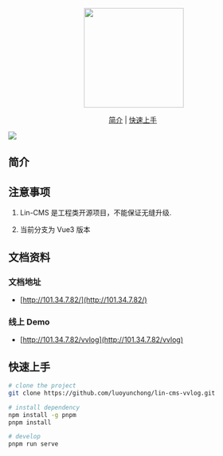 <p align="center">
  <a href="https://igeekfan.cn/">
    <img width="200" src="https://consumerminiaclprd01.blob.core.chinacloudapi.cn/miniappbackground/sfgmember/lin/left-logo.png">
  </a>
</p>

<p align="center">
  <a href="#简介">简介</a>&nbsp;|&nbsp;<a href="#快速上手">快速上手</a>&nbsp;
</p>

![](https://img.shields.io/badge/license-MIT-3963bc.svg)

## 简介

## 注意事项

1. Lin-CMS 是工程类开源项目，不能保证无缝升级.

2. 当前分支为 Vue3 版本

## 文档资料

### 文档地址

- [http://101.34.7.82/](http://101.34.7.82/)

### 线上 Demo

- [http://101.34.7.82/vvlog](http://101.34.7.82/vvlog)

## 快速上手

```sh
# clone the project
git clone https://github.com/luoyunchong/lin-cms-vvlog.git

# install dependency
npm install -g pnpm
pnpm install

# develop
pnpm run serve
```
